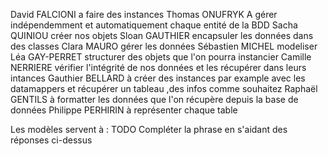 David FALCIONI a faire des instances
Thomas ONUFRYK A gérer indépendemment et automatiquement chaque entité de la BDD
Sacha QUINIOU créer nos objets
Sloan GAUTHIER encapsuler les données dans des classes
Clara MAURO gérer les données
Sébastien MICHEL modeliser
Léa GAY-PERRET structurer des objets que l'on pourra instancier
Camille NERRIERE vérifier l'intégrité de nos données et les récupérer dans leurs intances
Gauthier BELLARD à créer des instances par example avec les datamappers et récupérer un tableau ,des infos comme souhaitez
Raphaël GENTILS à formatter les données que l'on récupère depuis la base de données
Philippe PERHIRIN à représenter chaque table

Les modèles servent à : TODO Compléter la phrase en s'aidant des réponses ci-dessus
